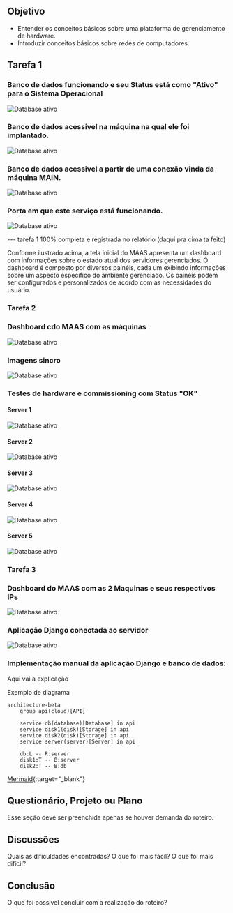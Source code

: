 ## Objetivo

- Entender os conceitos básicos sobre uma plataforma de gerenciamento de hardware.
- Introduzir conceitos básicos sobre redes de computadores.


## Tarefa 1

### Banco de dados funcionando e seu Status está como "Ativo" para o Sistema Operacional
![Database ativo](./img/database_ativo.jpeg)


### Banco de dados acessivel na máquina na qual ele foi implantado.
![Database ativo](./img/aces_propria_maq.jpeg)

### Banco de dados acessivel a partir de uma conexão vinda da máquina MAIN.
![Database ativo](./img/aces_conexao_main.jpeg)

### Porta em que este serviço está funcionando.
![Database ativo](./img/porta_servico.jpeg)


 --- tarefa 1 100% completa e registrada no relatório (daqui pra cima ta feito)

Conforme ilustrado acima, a tela inicial do MAAS apresenta um dashboard com informações sobre o estado atual dos servidores gerenciados. O dashboard é composto por diversos painéis, cada um exibindo informações sobre um aspecto específico do ambiente gerenciado. Os painéis podem ser configurados e personalizados de acordo com as necessidades do usuário.

### Tarefa 2

### Dashboard cdo **MAAS** com as máquinas
![Database ativo](./img/dashboard_maas.jpeg)

### Imagens sincro
![Database ativo](./img/imagens_sincro.jpeg)

### Testes de hardware e commissioning com Status "OK"
#### Server 1
![Database ativo](./img/teste_server1.jpeg)
#### Server 2
![Database ativo](./img/teste_server2.jpeg)
#### Server 3
![Database ativo](./img/teste_server3.jpeg)
#### Server 4
![Database ativo](./img/teste_server4.jpeg)
#### Server 5
![Database ativo](./img/teste_server5.jpeg)


### Tarefa 3
 
### Dashboard do MAAS com as 2 Maquinas e seus respectivos IPs
![Database ativo](./img/dashboard_maas_2maq.jpeg)

### Aplicação Django conectada ao servidor
![Database ativo](./img/django_conectado.jpeg)

### Implementação manual da aplicação Django e banco de dados:
Aqui vai a explicação



Exemplo de diagrama

```mermaid
architecture-beta
    group api(cloud)[API]

    service db(database)[Database] in api
    service disk1(disk)[Storage] in api
    service disk2(disk)[Storage] in api
    service server(server)[Server] in api

    db:L -- R:server
    disk1:T -- B:server
    disk2:T -- B:db
```

[Mermaid](https://mermaid.js.org/syntax/architecture.html){:target="_blank"}

## Questionário, Projeto ou Plano

Esse seção deve ser preenchida apenas se houver demanda do roteiro.

## Discussões

Quais as dificuldades encontradas? O que foi mais fácil? O que foi mais difícil?

## Conclusão

O que foi possível concluir com a realização do roteiro?
